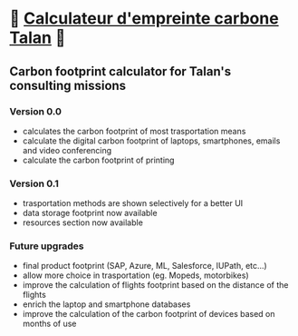 # 🍃 [Calculateur d'empreinte carbone Talan](https://talan-carbon-footprint-calculator.streamlit.app/) 🍃
## Carbon footprint calculator for Talan's consulting missions

### Version 0.0
- calculates the carbon footprint of most trasportation means
- calculate the digital carbon footprint of laptops, smartphones, emails and video conferencing
- calculate the carbon footprint of printing

### Version 0.1
- trasportation methods are shown selectively for a better UI
- data storage footprint now available
- resources section now available

### Future upgrades
- final product footprint (SAP, Azure, ML, Salesforce, IUPath, etc...) 
- allow more choice in trasportation (eg. Mopeds, motorbikes)
- improve the calculation of flights footprint based on the distance of the flights
- enrich the laptop and smartphone databases
- improve the calculation of the carbon footprint of devices based on months of use
